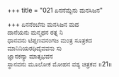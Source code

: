 +++
title = "021 ಏನನೆಮ್ಬೆನು ಮನಸಿಜನ"

+++
ಏನನೆಂಬೆನು ಮನಸಿಜನ ಮದ  
ದಾನೆಯನು ಮನ್ಮಥನ ರತ್ನ ನಿ  
ಧಾನವನು ಟಿಪ್ಪಣವನಂಗಜ ಮಂತ್ರ ಸೂತ್ರಕದ   
ಮಾನಿನಿಯರಧಿದೈವವನು ಸು  
ಜ್ಞಾನಕನ್ಯಾ ಮಾತೃಭವನ  
ಸ್ಥಾನವನು ಮೂಲೋಕ ಮೋಹನ ವಶ್ಯ ಚಿತ್ರಕವ     ॥21॥